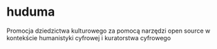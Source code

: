 # huduma
Promocja dziedzictwa kulturowego za pomocą narzędzi open source w kontekście humanistyki cyfrowej i kuratorstwa cyfrowego
